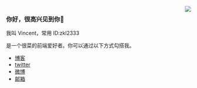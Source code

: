 <img align="right" src="https://github-readme-stats.vercel.app/api?username=zkl2333&show_icons=true&icon_color=805AD5&text_color=718096&bg_color=ffffff&hide_title=true" />

### 你好，很高兴见到你👋

我叫 Vincent，常用 ID:zkl2333

是一个很菜的前端爱好者。你可以通过以下方式勾搭我。

- [博客](https://www.zkl2333.com)
- [twitter](https://twitter.com/zkl2333)
- [微博](http://weibo.com/zkl2333)
- [邮箱](mailto:i@zkl2333.com)
